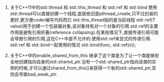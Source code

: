1. 关于C++11中的std::thread 和 std::this_thread 和 std::ref 和 std::bind
    使用std::thread可以直接创建一个线程,底层依旧是pthread_create,只不过封装的更好,更方便coder编写代码而已
    std::this_thread指的是当前线程
    std::ref(T value)用于创建一个包装器对象,该对象持有对一个对象的引用.std::ref的主要作用是避免引用折叠(reference collapsing).在某些情况下,直接传递引用可能会导致引用的引用,这在C++中是不允许的.使用std::ref来显式的传递引用.
    std::ref 和 std::bind一起使用的情况
    std::bind(func, std::ref(x));

2. 关于C++中的enable_shared_from_this<typename T>
    继承了这个类是为了让一个类能够安全地创建指向自身的std::shared_ptr.当有一个std::shared_ptr指向该类的实例的时候,才可以通过shared_from_this()来获得一个新的std::shared_ptr,否则会导致bad_weak_ptr.